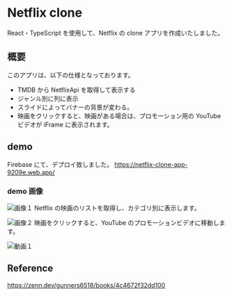 # Netflix clone

React・TypeScript を使用して、Netflix の clone アプリを作成いたしました。

## 概要

このアプリは、以下の仕様となっております。

- TMDB から NetflixApi を取得して表示する
- ジャンル別に列に表示
- スライドによってバナーの背景が変わる。
- 映画をクリックすると、映画がある場合は、プロモーション用の YouTube ビデオが iFrame に表示されます。

## demo

Firebase にて、デプロイ致しました。
https://netflix-clone-app-9209e.web.app/

### demo 画像

![画像１](https://gyazo.com/c434f28e081237d17200ae60099797c6.jpg)
Netflix の映画のリストを取得し、カテゴリ別に表示します。

![画像２](https://gyazo.com/e41c07e5581839d3c3a66226f55602d4.jpg)
映画をクリックすると、YouTube のプロモーションビデオに移動します。

![動画１](https://gyazo.com/26a91d9fe6247c2854a13c5a2144ae54.gif)

## Reference

https://zenn.dev/gunners6518/books/4c4672f32dd100

